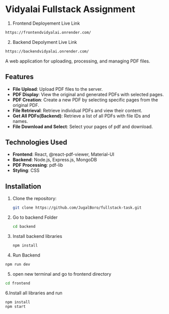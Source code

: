 # Vidyalai Fullstack Assignment

1. Frontend Deployement Live Link
  ```bash
https://frontendvidyalai.onrender.com/

```
2. Backend Depolyment Live Link
```bash
https://backendvidyalai.onrender.com/
```
   
A web application for uploading, processing, and managing PDF files.

## Features

- **File Upload**: Upload PDF files to the server.
- **PDF Display**: View the original and generated PDFs with selected pages.
- **PDF Creation**: Create a new PDF by selecting specific pages from the original PDF.
- **File Retrieval**: Retrieve individual PDFs and view their content.
- **Get All PDFs(Backend)**: Retrieve a list of all PDFs with file IDs and names.
- **File Download and Select**: Select your pages of pdf and download.

## Technologies Used

- **Frontend**: React, @react-pdf-viewer, Material-UI
- **Backend**: Node.js, Express.js, MongoDB
- **PDF Processing**: pdf-lib
- **Styling**: CSS

## Installation

1. Clone the repository:

   ```bash
   git clone https://github.com/JugalBoro/fullstack-task.git

2. Go to backend Folder
   ```bash
   cd backend

3. Install backend libraries
   ```bash
   npm install
4.  Run Backend 
```bash
npm run dev

```
5. open new terminal and go to frontend directory
```bash
cd frontend
```
6.Install all libraries and run
```bash
npm install
npm start





